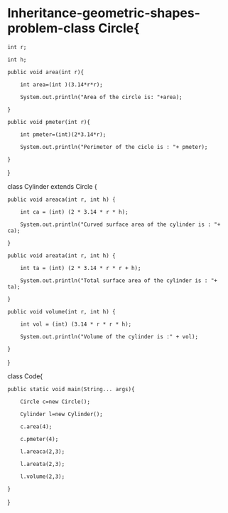 # Inheritance-geometric-shapes-problem-class Circle{

    int r;

    int h;

    public void area(int r){

        int area=(int )(3.14*r*r);

        System.out.println("Area of the circle is: "+area);

    }

    public void pmeter(int r){

        int pmeter=(int)(2*3.14*r);

        System.out.println("Perimeter of the cicle is : "+ pmeter);

    }

}

class Cylinder extends Circle {

    public void areaca(int r, int h) {

        int ca = (int) (2 * 3.14 * r * h);

        System.out.println("Curved surface area of the cylinder is : "+ ca);

    }

    public void areata(int r, int h) {

        int ta = (int) (2 * 3.14 * r * r + h);

        System.out.println("Total surface area of the cylinder is : "+ ta);

    }

    public void volume(int r, int h) {

        int vol = (int) (3.14 * r * r * h);

        System.out.println("Volume of the cylinder is :" + vol);

    }

}

class Code{

    public static void main(String... args){

        Circle c=new Circle();

        Cylinder l=new Cylinder();

        c.area(4);

        c.pmeter(4);

        l.areaca(2,3);

        l.areata(2,3);

        l.volume(2,3);

    }

}
